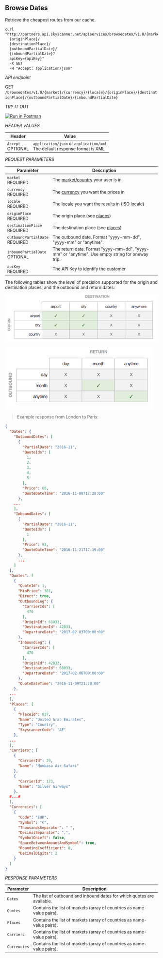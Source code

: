 ## Browse Dates

Retrieve the cheapest routes from our cache.

```shell
curl "http://partners.api.skyscanner.net/apiservices/browsedates/v1.0/{market}/{currency}/{locale}/
  {originPlace}/
  {destinationPlace}/
  {outboundPartialDate}/
  {inboundPartialDate}?
  apiKey={apiKey}"
  -X GET
  -H "Accept: application/json"

```

*API endpoint*

GET `/browsedates/v1.0/{market}/{currency}/{locale}/{originPlace}/{destinationPlace}/{outboundPartialDate}/{inboundPartialDate}`


*TRY IT OUT*

[![Run in Postman](https://run.pstmn.io/button.svg)](https://app.getpostman.com/run-collection/80ff19efbe2c736a4dfd)

*HEADER VALUES*

| Header | Value |
| --- | --- |
| ```Accept```<br><span class="optional">OPTIONAL</span> | ```application/json``` or ```application/xml```<br>The default response format is XML |

*REQUEST PARAMETERS*

| Parameter | Description |
| --------- | ------- |
| ```market``` <br><span class="required">REQUIRED</span> | The [market/country](#markets) your user is in |
| ```currency``` <br><span class="required">REQUIRED</span> | The [currency](#currencies) you want the prices in |
| ```locale``` <br><span class="required">REQUIRED</span> | The [locale](#locales) you want the results in (ISO locale) |
| ```originPlace``` <br><span class="required">REQUIRED</span> | The origin place (see [places](#places)) |
| ```destinationPlace``` <br><span class="required">REQUIRED</span> | The destination place (see [places](#places)) |
| ```outboundPartialDate``` <br><span class="required">REQUIRED</span> | The outbound date. Format "yyyy-mm-dd", "yyyy-mm" or "anytime". |
| ```inboundPartialDate``` <br><span class="optional">OPTIONAL</span> | The return date. Format "yyyy-mm-dd", "yyyy-mm" or "anytime". Use empty string for oneway trip. |
| ```apiKey``` <br><span class="required">REQUIRED</span> | The API Key to identify the customer |


The following tables show the level of precision supported for the origin and destination places, and the outbound and return dates:

![diagram](/images/browsedates_places.png)

![diagram](/images/browsedates_dates.png)

> Example response from London to Paris:

```json
{
  "Dates": {
    "OutboundDates": [
      {
        "PartialDate": "2016-11",
        "QuoteIds": [
          1,
          2,
          3,
          4,
          5
        ],
        "Price": 66,
        "QuoteDateTime": "2016-11-08T17:28:00"
      },
    ...
    ],
    "InboundDates": [
      {
        "PartialDate": "2016-11",
        "QuoteIds": [
          1
        ],
        "Price": 93,
        "QuoteDateTime": "2016-11-21T17:19:00"
      },
      ...
    ]
  },
  "Quotes": [
    {
      "QuoteId": 1,
      "MinPrice": 381,
      "Direct": true,
      "OutboundLeg": {
        "CarrierIds": [
          470
        ],
        "OriginId": 68033,
        "DestinationId": 42833,
        "DepartureDate": "2017-02-03T00:00:00"
      },
      "InboundLeg": {
        "CarrierIds": [
          470
        ],
        "OriginId": 42833,
        "DestinationId": 68033,
        "DepartureDate": "2017-02-06T00:00:00"
      },
      "QuoteDateTime": "2016-11-09T21:20:00"
    },
  ...
  ],
  "Places": [
    {
      "PlaceId": 837,
      "Name": "United Arab Emirates",
      "Type": "Country",
      "SkyscannerCode": "AE"
    },
  ...
  ],
  "Carriers": [
    {
      "CarrierId": 29,
      "Name": "Mombasa Air Safari"
    },
    {
      "CarrierId": 173,
      "Name": "Silver Airways"
    },
  #...#
  ],
  "Currencies": [
    {
      "Code": "EUR",
      "Symbol": "€",
      "ThousandsSeparator": " ",
      "DecimalSeparator": ",",
      "SymbolOnLeft": false,
      "SpaceBetweenAmountAndSymbol": true,
      "RoundingCoefficient": 0,
      "DecimalDigits": 2
    }
  ]
}
```


*RESPONSE PARAMETERS*

| Parameter | Description |
| --- | --- |
| `Dates`| The list of outbound and inbound dates for which quotes are available. |
| ```Quotes``` | Contains the list of markets (array of countries as name-value pairs). |
| ```Places``` | Contains the list of markets (array of countries as name-value pairs). |
| ```Carriers``` | Contains the list of markets (array of countries as name-value pairs). |
| ```Currencies``` | Contains the list of markets (array of countries as name-value pairs). |
